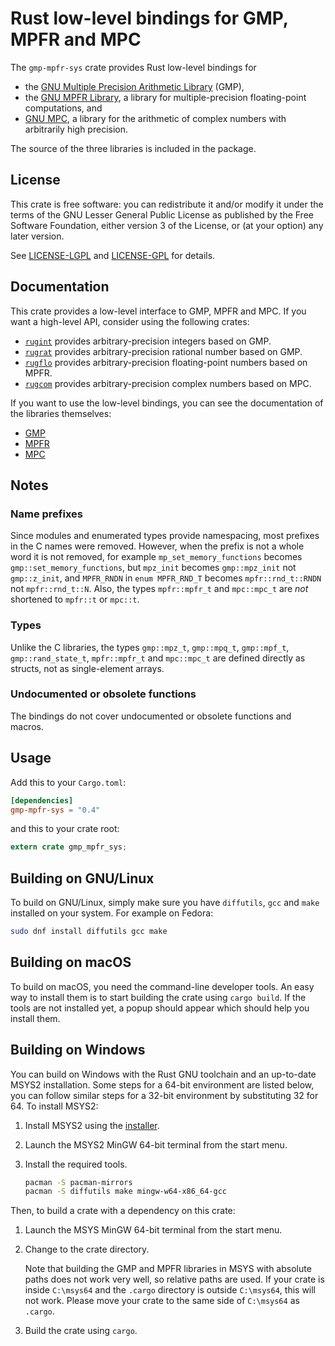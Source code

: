 # Rust low-level bindings for GMP, MPFR and MPC

The `gmp-mpfr-sys` crate provides Rust low-level bindings for

* the [GNU Multiple Precision Arithmetic Library](https://gmplib.org/)
  (GMP),
* the [GNU MPFR Library](http://www.mpfr.org/), a library for
  multiple-precision floating-point computations, and
* [GNU MPC](http://www.multiprecision.org/), a library for the
  arithmetic of complex numbers with arbitrarily high precision.

The source of the three libraries is included in the package.

## License

This crate is free software: you can redistribute it and/or modify it
under the terms of the GNU Lesser General Public License as published
by the Free Software Foundation, either version 3 of the License, or
(at your option) any later version.
  
See [LICENSE-LGPL](LICENSE-LGPL.md) and [LICENSE-GPL](LICENSE-GPL.md)
for details.

## Documentation

This crate provides a low-level interface to GMP, MPFR and MPC. If you
want a high-level API, consider using the following crates:

* [`rugint`](https://tspiteri.gitlab.io/gmp-mpfr/rugint/)
  provides arbitrary-precision integers based on GMP.
* [`rugrat`](https://tspiteri.gitlab.io/gmp-mpfr/rugrat/)
  provides arbitrary-precision rational number based on GMP.
* [`rugflo`](https://tspiteri.gitlab.io/gmp-mpfr/rugflo/)
  provides arbitrary-precision floating-point numbers based on MPFR.
* [`rugcom`](https://tspiteri.gitlab.io/gmp-mpfr/rugcom/)
  provides arbitrary-precision complex numbers based on MPC.

If you want to use the low-level bindings, you can see the
documentation of the libraries themselves:

* [GMP](https://gmplib.org/manual/)
* [MPFR](http://www.mpfr.org/mpfr-current/mpfr.html)
* [MPC](http://www.multiprecision.org/index.php?prog=mpc&page=html)

## Notes

### Name prefixes

Since modules and enumerated types provide namespacing, most prefixes
in the C names were removed. However, when the prefix is not a whole
word it is not removed, for example `mp_set_memory_functions` becomes
`gmp::set_memory_functions`, but `mpz_init` becomes `gmp::mpz_init`
not `gmp::z_init`, and `MPFR_RNDN` in `enum MPFR_RND_T` becomes
`mpfr::rnd_t::RNDN` not `mpfr::rnd_t::N`. Also, the types
`mpfr::mpfr_t` and `mpc::mpc_t` are *not* shortened to `mpfr::t` or
`mpc::t`.

### Types

Unlike the C libraries, the types `gmp::mpz_t`, `gmp::mpq_t`,
`gmp::mpf_t`, `gmp::rand_state_t`, `mpfr::mpfr_t` and `mpc::mpc_t` are
defined directly as structs, not as single-element arrays.

### Undocumented or obsolete functions

The bindings do not cover undocumented or obsolete functions and
macros.

## Usage

Add this to your `Cargo.toml`:

```toml
[dependencies]
gmp-mpfr-sys = "0.4"
```

and this to your crate root:

```rust
extern crate gmp_mpfr_sys;
```

## Building on GNU/Linux

To build on GNU/Linux, simply make sure you have `diffutils`, `gcc`
and `make` installed on your system. For example on Fedora:

```sh
sudo dnf install diffutils gcc make
```

## Building on macOS

To build on macOS, you need the command-line developer tools. An easy
way to install them is to start building the crate using
`cargo build`. If the tools are not installed yet, a popup should
appear which should help you install them.

## Building on Windows

You can build on Windows with the Rust GNU toolchain and an up-to-date
MSYS2 installation. Some steps for a 64-bit environment are listed
below, you can follow similar steps for a 32-bit environment by
substituting 32 for 64. To install MSYS2:

1. Install MSYS2 using the [installer](https://msys2.github.io/).

2. Launch the MSYS2 MinGW 64-bit terminal from the start menu.

3. Install the required tools.
   ```sh
   pacman -S pacman-mirrors
   pacman -S diffutils make mingw-w64-x86_64-gcc
   ```
   
Then, to build a crate with a dependency on this crate:

1. Launch the MSYS MinGW 64-bit terminal from the start menu.

2. Change to the crate directory.

   Note that building the GMP and MPFR libraries in MSYS with absolute
   paths does not work very well, so relative paths are used. If your
   crate is inside `C:\msys64` and the `.cargo` directory is outside
   `C:\msys64`, this will not work. Please move your crate to the
   same side of `C:\msys64` as `.cargo`.

3. Build the crate using `cargo`.
